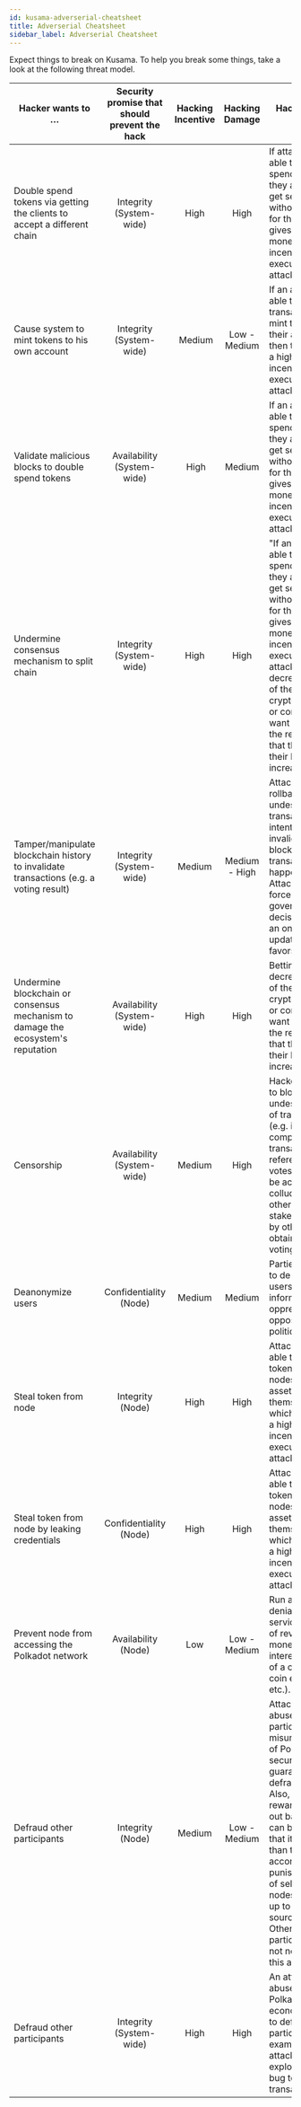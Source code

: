 ```yaml
---
id: kusama-adverserial-cheatsheet
title: Adverserial Cheatsheet
sidebar_label: Adverserial Cheatsheet
---
```


Expect things to break on Kusama. To help you break some things, take a look at the following threat model. 

| Hacker wants to … | Security promise that should prevent the hack | Hacking Incentive | Hacking Damage | Hacking value details |
| ------------- |:-------------:|:-------------:|:-------------:| ----- |
| Double spend tokens via getting the clients to accept a different chain | Integrity (System-wide) | High | High | If attackers are able to double spend tokens, they are able to get services without paying for them. This gives them a high monetary incentive to execute the attack. |
| Cause system to mint tokens to his own account | Integrity (System-wide) | Medium | Low - Medium | If an attacker is able to craft transactions that mint tokens to their account, then this provides a high monetary incentive to execute this attack. |
| Validate malicious blocks to double spend tokens | Availability (System-wide) | High | Medium | If an attacker is able to double spend tokens, they are able to get services without paying for them. This gives them a high monetary incentive to execute the attack. |
| Undermine consensus mechanism to split chain | Integrity (System-wide) | High | High | "If an attacker is able to double spend tokens, they are able to get services without paying for them. This gives them a high monetary incentive to execute the attack. Betting on decrease in value of the cryptocurrency or competitors want to damage the reputation, so that the value of their blockchain increases. |
| Tamper/manipulate blockchain history to invalidate transactions (e.g. a voting result) | Integrity (System-wide) | Medium | Medium - High | Attacker can rollback undesired transactions by intentionally invalidating the block where transaction has happened. Attacker can force a governance decision (or even an on-chain update) which favors them. |
| Undermine blockchain or consensus mechanism to damage the ecosystem's reputation |Availability (System-wide)|High|High|Betting on decrease in value of the cryptocurrency or competitors want to damage the reputation, so that the value of their blockchain increases|
|Censorship|Availability (System-wide)|Medium|High|Hackers are able to block undesirable types of transactions (e.g. industry competitor transactions or referendum votes). This could be achieved by colluding with other stakeholders or by otherwise obtaining more voting power.|
|Deanonymize users|Confidentiality (Node)|Medium|Medium|Parties that want to de-anonymize users can use the information to oppress the opposition (e.g. political activists).|
|Steal token from node|Integrity (Node)|High|High|Attackers that are able to steal tokens from nodes can claim assets for themselves, which gives them a high monetary incentive to execute the attack.|
|Steal token from node by leaking credentials|Confidentiality (Node)|High|High|Attackers that are able to steal tokens from nodes can claim assets for themselves, which gives them a high monetary incentive to execute the attack.|
|Prevent node from accessing the Polkadot network|Availability (Node)|Low|Low - Medium|Run a targeted denial-of-service attack out of revenge, monetary interests (in case of a competing coin exchange, etc.).|
|Defraud other participants|Integrity (Node)|Medium|Low - Medium|Attacker can abuse other participants’ misunderstanding of Polkadot's security guarantees to defraud them. Also, if the reward for calling out bad behavior can be set up so that it is higher than the according punishment, a set of self-handled nodes can be set up to generate a source cycle. Other participants are not needed for this attack.|
|Defraud other participants|Integrity (System-wide)|High|High|An attacker could abuse bugs in Polkadot's economic system to defraud other participants. For example, an attacker could exploit a logic bug to not pay transaction fees.|